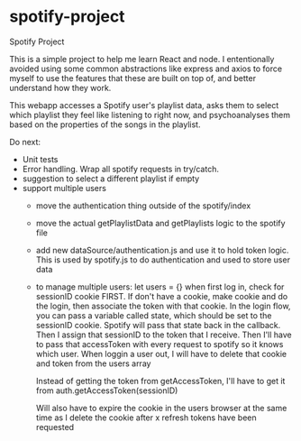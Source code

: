 # spotify-project
Spotify Project

This is a simple project to help me learn React and node. I ententionally avoided using some common abstractions like express and axios to force myself to use the features that these are built on top of, and better understand how they work.

This webapp accesses a Spotify user's playlist data, asks them to select which playlist they feel like listening to right now, and psychoanalyses them based on the properties of the songs in the playlist.

Do next:
- Unit tests
- Error handling. Wrap all spotify requests in try/catch.
- suggestion to select a different playlist if empty
- support multiple users
    - move the authentication thing outside of the spotify/index
    - move the actual getPlaylistData and getPlaylists logic to the spotify file
    - add new dataSource/authentication.js and use it to hold token logic. This is used by spotify.js to do authentication and used to store user data
    - to manage multiple users: let users = {}
        when first log in, check for sessionID cookie FIRST. If don't have a cookie, make cookie and do the login, then associate the token with that cookie.
        In the login flow, you can pass a variable called state, which should be set to the sessionID cookie. Spotify will pass that state back in the callback. Then I assign that sessionID to the token that I receive.
        Then I'll have to pass that accessToken with every request to spotify so it knows which user.
        When loggin a user out, I will have to delete that cookie and token from the users array
        
        Instead of getting the token from getAccessToken, I'll have to get it from auth.getAccessToken(sessionID)

        Will also have to expire the cookie in the users browser at the same time as I delete the cookie after x refresh tokens have been requested